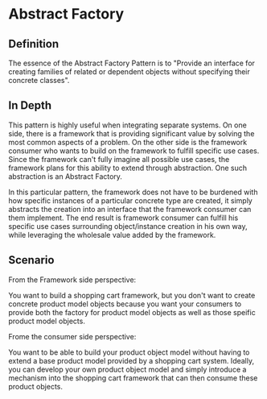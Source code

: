 Abstract Factory
================

Definition
----------

The essence of the Abstract Factory Pattern is to "Provide an interface for creating families of related or dependent objects without specifying their concrete classes".

In Depth
--------

This pattern is highly useful when integrating separate systems.  On one side, there is a framework that is providing significant value by solving the most common aspects of a problem.  On the other side is the framework consumer who wants to build on the framework to fulfill specific use cases.  Since the framework can't fully imagine all possible use cases, the framework plans for this ability to extend through abstraction.  One such abstraction is an Abstract Factory.

In this particular pattern, the framework does not have to be burdened with how specific instances of a particular concrete type are created, it simply abstracts the creation into an interface that the framework consumer can them implement.  The end result is framework consumer can fulfill his specific use cases surrounding object/instance creation in his own way, while leveraging the wholesale value added by the framework.

Scenario
--------

From the Framework side perspective:

You want to build a shopping cart framework, but you don't want to create concrete product model objects because you want your consumers to provide both the factory for product model objects as well as those speific product model objects.

Frome the consumer side perspective:

You want to be able to build your product object model without having to extend a base product model provided by a shopping cart system.  Ideally, you can develop your own product object model and simply introduce a mechanism into the shopping cart framework that can then consume these product objects.